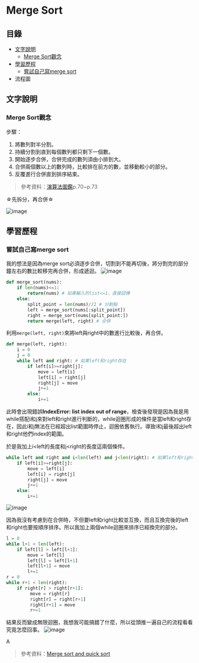 # Merge Sort
## 目錄
* [文字說明](https://github.com/HTY62006/MyLearningNote/blob/master/HW2/Merge_Sort_%E6%B5%81%E7%A8%8B%E5%9C%96%E3%80%81%E5%AD%B8%E7%BF%92%E6%AD%B7%E7%A8%8B%E8%88%87%E6%96%87%E5%AD%97%E8%AA%AA%E6%98%8E.md#%E6%96%87%E5%AD%97%E8%AA%AA%E6%98%8E)
  * [Merge Sort觀念](https://github.com/HTY62006/MyLearningNote/blob/master/HW2/Merge_Sort_%E6%B5%81%E7%A8%8B%E5%9C%96%E3%80%81%E5%AD%B8%E7%BF%92%E6%AD%B7%E7%A8%8B%E8%88%87%E6%96%87%E5%AD%97%E8%AA%AA%E6%98%8E.md#merge-sort%E8%A7%80%E5%BF%B5)
* [學習歷程](https://github.com/HTY62006/MyLearningNote/blob/master/HW2/Merge_Sort_%E6%B5%81%E7%A8%8B%E5%9C%96%E3%80%81%E5%AD%B8%E7%BF%92%E6%AD%B7%E7%A8%8B%E8%88%87%E6%96%87%E5%AD%97%E8%AA%AA%E6%98%8E.md#%E5%AD%B8%E7%BF%92%E6%AD%B7%E7%A8%8B)
  * [嘗試自己寫merge sort](https://github.com/HTY62006/MyLearningNote/blob/master/HW2/Merge_Sort_%E6%B5%81%E7%A8%8B%E5%9C%96%E3%80%81%E5%AD%B8%E7%BF%92%E6%AD%B7%E7%A8%8B%E8%88%87%E6%96%87%E5%AD%97%E8%AA%AA%E6%98%8E.md#%E5%98%97%E8%A9%A6%E8%87%AA%E5%B7%B1%E5%AF%ABmerge-sort)
* 流程圖
## 文字說明
### Merge Sort觀念
步驟：
1. 將數列對半分割。
2. 持續分割到直到每個數列都只剩下一個數。
3. 開始逐步合併，合併完成的數列須由小排到大。
4. 合併兩個數以上的數列時，比較排在前方的數，並移動較小的部分。
5. 反覆進行合併直到排序結束。
> 參考資料：[演算法圖鑑](https://www.books.com.tw/products/0010771263)p.70~p.73

☆先拆分，再合併☆

![image](https://images.plurk.com/3las6vNcEzdwe88kdjDwUI.png)
## 學習歷程
### 嘗試自己寫merge sort
我的想法是因為merge sort必須逐步合併，切割到不能再切後，將分割完的部分鐘左右的數比較移完再合併，形成遞迴。
![image](https://images.plurk.com/7E37W8EnuOeWl6NL06LDDi.png)

```Python
def merge_sort(nums):
    if len(nums)<=1:
        return(nums) # 如果輸入的list<=1，直接回傳
    else:
        split_point = len(nums)//2 # 分割點
        left = merge_sort(nums[:split_point])
        right = merge_sort(nums[split_point:])
        return merge(left, right) # 合併
 ```
利用`merge(left, right)`來將left與right中的數進行比較後，再合併。
```Python
def merge(left, right):
    i = 0
    j = 0
    while left and right: # 如果left和right存在
        if left[i]>=right[j]:
            move = left[i]
            left[i] = right[j]
            right[j] = move
            j+=1
        else:
            i+=1
```
此時會出現錯誤**IndexError: list index out of range**，檢查後發現是因為我是用while搭配i和j來對left和right進行判斷的，while迴圈形成的條件是當left和right存在，因此i和j無法在已經超出list範圍時停止，迴圈依舊執行。導致i和j最後超出left和right他們index的範圍。

於是我加上i<left的長度和j<right的長度這兩個條件。
```Python
while left and right and i<len(left) and j<len(right): # 如果left和right存在
    if left[i]>=right[j]:
        move = left[i]
        left[i] = right[j]
        right[j] = move
        j+=1
    else:
        i+=1
```
![image](https://images.plurk.com/6g4kWS8T1KMnG63XByu03q.png)

因為我沒有考慮到在合併時，不但要left和right比較並互換，而且互換完後的left和right也要按順序排序。所以我加上兩個while迴圈來排序已經換完的部分。
```Python
l = 0
while l+1 < len(left):
    if left[l] > left[l+1]:
        move = left[l]
        left[l] = left[l+1]
        left[l+1] = move
        l+=1
r = 0
while r+1 < len(right):
    if right[r] > right[r+1]:
         move = right[r]
         right[r] = right[r+1]
         right[r+1] = move
         r+=1
```
結果反而變成無限迴圈，我想我可能搞錯了什麼，所以從頭推一遍自己的流程看看究竟怎麼回事。
![image](https://images.plurk.com/Be5KAsOMfLkGSF6yqp57s.png)

A
> 參考資料：[Merge sort and quick sort](https://www.slideshare.net/MJabin/merge-sort-and-quick-sort)
